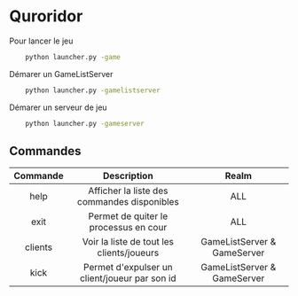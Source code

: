 # Quroridor


Pour lancer le jeu
```bash
    python launcher.py -game
```

Démarer un GameListServer
```bash
    python launcher.py -gamelistserver
```

Démarer un serveur de jeu
```bash
    python launcher.py -gameserver
```
## Commandes

| Commande | Description | Realm
| :---: | :---: | :---: |
| help | Afficher la liste des commandes disponibles | ALL |
| exit | Permet de quiter le processus en cour | ALL |
| clients | Voir la liste de tout les clients/joueurs | GameListServer & GameServer
| kick | Permet d'expulser un client/joueur par son id | GameListServer & GameServer
